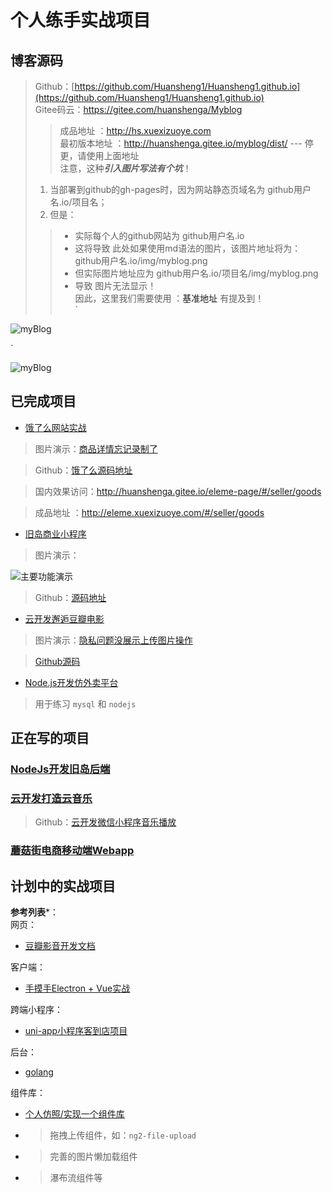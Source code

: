 # 个人练手实战项目

## 博客源码

> Github：[https://github.com/Huansheng1/Huansheng1.github.io](https://github.com/Huansheng1/Huansheng1.github.io)   
> Gitee码云：<https://gitee.com/huanshenga/Myblog>  
>> 成品地址 ：<http://hs.xuexizuoye.com>  
>> 最初版本地址 ：<http://huanshenga.gitee.io/myblog/dist/> --- 停更，请使用上面地址  
> 注意，这种***引入图片写法有个坑***！  
> 1. 当部署到github的gh-pages时，因为网站静态页域名为 github用户名.io/项目名；  
> 2. 但是：  
>> * 实际每个人的github网站为 github用户名.io  
>> * 这将导致 此处如果使用md语法的图片，该图片地址将为：github用户名.io/img/myblog.png  
>> * 但实际图片地址应为 github用户名.io/项目名/img/myblog.png  
>> * 导致 图片无法显示！  
> 因此，这里我们需要使用 ：<a :href="$withBase('/guide/')" alt="基准用处">基准地址</a> 有提及到！  
> `

![myBlog](/img/myblog.png)

 `

<!-- <img :src="$withBase('/img/myblog.png')" alt="myBlog">  加载太慢，我们图片改用gitee -->
<img src="https://cdn.jsdelivr.net/gh/Huansheng1/myimg/PicGo/20200701181426.png" alt="myBlog">

## 已完成项目

* [饿了么网站实战](vue-eleme)

> 图片演示：[商品详情忘记录制了](https://cdn.jsdelivr.net/gh/Huansheng1/myimg/PicGo/20200729170157.gif)

> Github：[饿了么源码地址](https://github.com/Huansheng1/eleme-page)   

> 国内效果访问：<http://huanshenga.gitee.io/eleme-page/#/seller/goods>  

> 成品地址 ：<http://eleme.xuexizuoye.com/#/seller/goods>  

* [旧岛商业小程序](旧岛小程序)

> 图片演示：

![主要功能演示](https://pic.imgdb.cn/item/5f33cd6a14195aa594007dae.gif)

> Github：[源码地址](https://github.com/Huansheng1/miniprogram_jiudao)   

* [云开发邂逅豆瓣电影](doubanmovies/大概描述.md)

> 图片演示：[隐私问题没展示上传图片操作](https://cdn.jsdelivr.net/gh/Huansheng1/myimg/PicGo/20200803183025.gif)

> [Github源码](https://github.com/Huansheng1/movie-cloud)

* [Node.js开发仿外卖平台](Node.js开发仿外卖平台)

> 用于练习 `mysql` 和 `nodejs`

## 正在写的项目

### [NodeJs开发旧岛后端](NodeJs开发旧岛后端)

### [云开发打造云音乐](music-cloud)

> Github：[云开发微信小程序音乐播放](https://github.com/Huansheng1/music-cloud)

### [蘑菇街电商移动端Webapp](蘑菇街)

## 计划中的实战项目

**参考列表***：  
网页：  

* [豆瓣影音开发文档](https://hanxueqing.github.io/Douban-Movie/#/)

<!-- * [仿肯德基宅急送App-Vue实战](https://juejin.im/post/5d31277b51882549491754e1#heading-14)  

* * [git源码](https://github.com/zlyyyy/bilibili-vue)  
* [仿bilibili视频网站项目-Vue实战](https://juejin.im/post/5ebcb2175188256d8e6562e6)  
* [Vue全家桶打造自适应 web 音乐播放器](https://juejin.im/post/5afcdc73518825428630b216#heading-0)  
* * [类似视频教程](https://pan.baidu.com/s/1-aizmGQ720l5OSYBqKjVpA#list/path=%2F)
* [网易云 + QQ音乐 第三方 web端](https://github.com/jsososo/NeteaseMusic)  
* [网易云音乐-Vue实战](https://github.com/ddqre12345/vue-music)  
* * [01-Vue项目实战-网易云音乐-准备工作](https://juejin.im/post/5eb27050f265da7b9625e830#heading-1)
* * [高仿网易云音乐(Vue实例)](https://juejin.im/post/5d96dd9d51882509563a096e#heading-9)
* [千峰vue实战喵喵电影项目](https://github.com/b-yp/miaomiaoym)  
* * [视频教程](https://www.bilibili.com/video/BV1Gb411x7Y2?from=search&seid=17325397406872594960)
* [小米商城PC版](https://github.com/jay-zhou-ikun/MiMall 'https://juejin.im/post/5e873036f265da47f0792a2f#heading-1') -->

客户端：  

* [手摸手Electron + Vue实战](https://juejin.im/user/583e9479128fe1006accb411/posts)  

跨端小程序：  

* [uni-app小程序客到店项目](https://juejin.im/post/5e7d8319e51d4546f03d7b0b#comment)

<!-- * [从零实现一个单词对战游戏](https://juejin.im/post/5ea1ab976fb9a03c4c5bdf4c) -->

后台：

* [golang](#)

组件库：

* [个人仿照/实现一个组件库](#)
* > 拖拽上传组件，如：`ng2-file-upload`
* > 完善的图片懒加载组件
* > 瀑布流组件等


<!-- 酷我音乐接口文档：https://mock-kuwo.apifox.cn/ -->